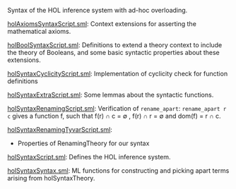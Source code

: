 Syntax of the HOL inference system with ad-hoc overloading.

[holAxiomsSyntaxScript.sml](holAxiomsSyntaxScript.sml):
Context extensions for asserting the mathematical axioms.

[holBoolSyntaxScript.sml](holBoolSyntaxScript.sml):
Definitions to extend a theory context to include the theory of
Booleans, and some basic syntactic properties about these
extensions.

[holSyntaxCyclicityScript.sml](holSyntaxCyclicityScript.sml):
Implementation of cyclicity check for function definitions

[holSyntaxExtraScript.sml](holSyntaxExtraScript.sml):
Some lemmas about the syntactic functions.

[holSyntaxRenamingScript.sml](holSyntaxRenamingScript.sml):
Verification of `rename_apart`:
`rename_apart r c` gives a function f, such that
f(r) ∩ c = ∅ ,  f(r) ∩ r = ∅  and dom(f) = r ∩ c.

[holSyntaxRenamingTyvarScript.sml](holSyntaxRenamingTyvarScript.sml):
* Properties of RenamingTheory for our syntax

[holSyntaxScript.sml](holSyntaxScript.sml):
Defines the HOL inference system.

[holSyntaxSyntax.sml](holSyntaxSyntax.sml):
ML functions for constructing and picking apart terms arising from
holSyntaxTheory.
